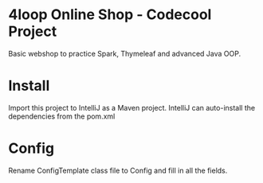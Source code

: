 # 4loop Online Shop - Codecool Project

Basic webshop to practice Spark, Thymeleaf and advanced Java OOP.

# Install

Import this project to IntelliJ as a Maven project.
IntelliJ can auto-install the dependencies from the pom.xml

# Config
Rename ConfigTemplate class file to Config and fill in all the fields.
